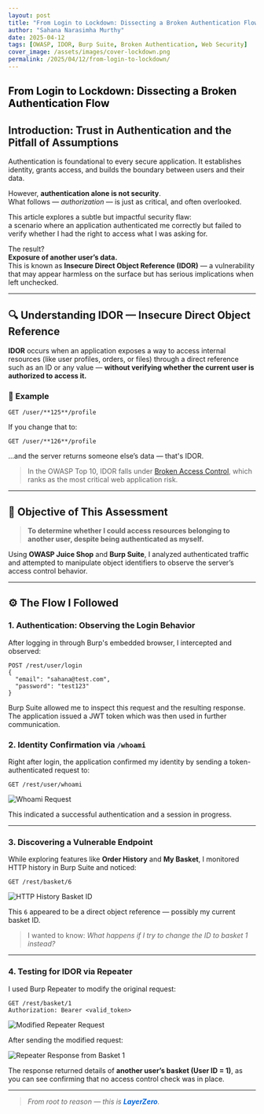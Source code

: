 ```yaml
---
layout: post
title: "From Login to Lockdown: Dissecting a Broken Authentication Flow"
author: "Sahana Narasimha Murthy"
date: 2025-04-12
tags: [OWASP, IDOR, Burp Suite, Broken Authentication, Web Security]
cover_image: /assets/images/cover-lockdown.png
permalink: /2025/04/12/from-login-to-lockdown/
---
```


<h2 style="color:#000; font-weight: bold;">
  From Login to Lockdown: Dissecting a Broken Authentication Flow
</h2>

## Introduction: Trust in Authentication and the Pitfall of Assumptions

Authentication is foundational to every secure application. It establishes identity, grants access, and builds the boundary between users and their data.

However, **authentication alone is not security**.  
What follows — *authorization* — is just as critical, and often overlooked.

This article explores a subtle but impactful security flaw:  
a scenario where an application authenticated me correctly but failed to verify whether I had the right to access what I was asking for.

The result?  
**Exposure of another user’s data.**  
This is known as **Insecure Direct Object Reference (IDOR)** — a vulnerability that may appear harmless on the surface but has serious implications when left unchecked.

---

## 🔍 Understanding IDOR — Insecure Direct Object Reference

**IDOR** occurs when an application exposes a way to access internal resources (like user profiles, orders, or files) through a direct reference such as an ID or any value — **without verifying whether the current user is authorized to access it.**

### 📌 Example

```
GET /user/**125**/profile
```

If you change that to:

```
GET /user/**126**/profile
```

...and the server returns someone else’s data — that's IDOR.

> In the OWASP Top 10, IDOR falls under [Broken Access Control](https://owasp.org/Top10/en/A01_2021-Broken_Access_Control/), which ranks as the most critical web application risk.

---

## 🧪 Objective of This Assessment

> **To determine whether I could access resources belonging to another user, despite being authenticated as myself.**

Using **OWASP Juice Shop** and **Burp Suite**, I analyzed authenticated traffic and attempted to manipulate object identifiers to observe the server’s access control behavior.

---

## ⚙️ The Flow I Followed

### 1. Authentication: Observing the Login Behavior

After logging in through Burp's embedded browser, I intercepted and observed:

```http
POST /rest/user/login
{
  "email": "sahana@test.com",
  "password": "test123"
}
```

Burp Suite allowed me to inspect this request and the resulting response. The application issued a JWT token which was then used in further communication.

### 2. Identity Confirmation via `/whoami`

Right after login, the application confirmed my identity by sending a token-authenticated request to:

```http
GET /rest/user/whoami
```

![Whoami Request](/LayerZero/assets/images/whoami-request.png)

This indicated a successful authentication and a session in progress.

---

### 3. Discovering a Vulnerable Endpoint

While exploring features like **Order History** and **My Basket**, I monitored HTTP history in Burp Suite and noticed:

```http
GET /rest/basket/6
```

![HTTP History Basket ID](/LayerZero/assets/images/http-history-basket-id.png)

This `6` appeared to be a direct object reference — possibly my current basket ID.

> I wanted to know: *What happens if I try to change the ID to basket 1 instead?*

---

### 4. Testing for IDOR via Repeater

I used Burp Repeater to modify the original request:

```http
GET /rest/basket/1
Authorization: Bearer <valid_token>
```

![Modified Repeater Request](/LayerZero/assets/images/repeater-modify-basket-id.png)

After sending the modified request:

![Repeater Response from Basket 1](/LayerZero/assets/images/repeater-response-basket-1.png)

The response returned details of **another user’s basket (User ID = 1)**, as you can see confirming that no access control check was in place.

---
 
> *From root to reason — this is <span style="color:#0366d6; font-weight:bold;">LayerZero</span>.*


